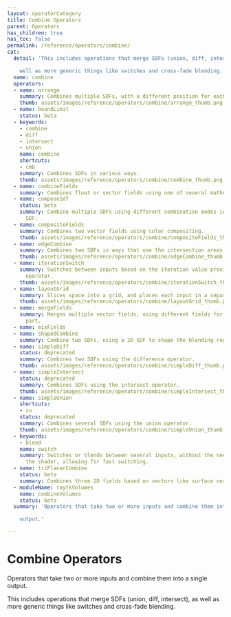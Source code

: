 ```yaml
---
layout: operatorCategory
title: Combine Operators
parent: Operators
has_children: true
has_toc: false
permalink: /reference/operators/combine/
cat:
  detail: 'This includes operations that merge SDFs (union, diff, intersect), as

    well as more generic things like switches and cross-fade blending.'
  name: combine
  operators:
  - name: arrange
    summary: Combines multiple SDFs, with a different position for each.
    thumb: assets/images/reference/operators/combine/arrange_thumb.png
  - name: boundLimit
    status: beta
  - keywords:
    - combine
    - diff
    - intersect
    - union
    name: combine
    shortcuts:
    - cmb
    summary: Combines SDFs in various ways.
    thumb: assets/images/reference/operators/combine/combine_thumb.png
  - name: combineFields
    summary: Combines float or vector fields using one of several mathematical operations.
  - name: composeSdf
    status: beta
    summary: Combine multiple SDFs using different combination modes into a single
      SDF.
  - name: compositeFields
    summary: Combines two vector fields using color compositing.
    thumb: assets/images/reference/operators/combine/compositeFields_thumb.png
  - name: edgeCombine
    summary: Combines two SDFs in ways that use the intersection areas.
    thumb: assets/images/reference/operators/combine/edgeCombine_thumb.png
  - name: iterationSwitch
    summary: Switches between inputs based on the iteration value provided by a downstream
      operator.
    thumb: assets/images/reference/operators/combine/iterationSwitch_thumb.png
  - name: layoutGrid
    summary: Slices space into a grid, and places each input in a separate cell.
    thumb: assets/images/reference/operators/combine/layoutGrid_thumb.png
  - name: mergeFields
    summary: Merges multiple vector fields, using different fields for each vector
      part.
  - name: mixFields
  - name: shapedCombine
    summary: Combine two SDFs, using a 2D SDF to shape the blending region.
  - name: simpleDiff
    status: deprecated
    summary: Combines two SDFs using the difference operator.
    thumb: assets/images/reference/operators/combine/simpleDiff_thumb.png
  - name: simpleIntersect
    status: deprecated
    summary: Combines SDFs using the intersect operator.
    thumb: assets/images/reference/operators/combine/simpleIntersect_thumb.png
  - name: simpleUnion
    shortcuts:
    - su
    status: deprecated
    summary: Combines several SDFs using the union operator.
    thumb: assets/images/reference/operators/combine/simpleUnion_thumb.png
  - keywords:
    - blend
    name: switch
    summary: Switches or blends between several inputs, without the need to rebuild
      the shader, allowing for fast switching.
  - name: triPlanarCombine
    status: beta
    summary: Combines three 2D fields based on vectors like surface normals.
  - moduleName: raytkVolumes
    name: combineVolumes
    status: beta
  summary: 'Operators that take two or more inputs and combine them into a single

    output.'

---
```


# Combine Operators

Operators that take two or more inputs and combine them into a single
output.

This includes operations that merge SDFs (union, diff, intersect), as
well as more generic things like switches and cross-fade blending.
